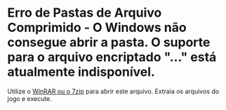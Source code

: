 # Erro de Pastas de Arquivo Comprimido - O Windows não consegue abrir a pasta. O suporte para o arquivo encriptado "..." está atualmente indisponível.

Utilize o [WinRAR ou o 7zip](../README.md#componentes-necessários) para abrir este arquivo. Extraia os arquivos do jogo e execute.